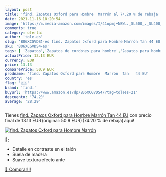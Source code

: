 ```yaml
---
layout: post
title: 'find. Zapatos Oxford para Hombre  Marrón al 74.20 % de rebaja'
date: 2021-11-16 18:20:54
image: 'https://m.media-amazon.com/images/I/41opmj+NBWL._SL500_._SL400_.jpg'
comments: true
category: ofertas
author: 'tole.es'
slug: 'B06XCGVDS4-es find. Zapatos Oxford para Hombre Marrón Tan 44 EU'
sku: 'B06XCGVDS4-es'
tags: [ 'Zapatos','Zapatos de cordones para hombre','Zapatos para hombre','Zapatos y complementos','find.','zapatos', ]
actualPrice: 13.13 EUR
currency: EUR
price: 13.13
comparePrice: 50.9 EUR
prodname: 'find. Zapatos Oxford para Hombre  Marrón  Tan   44 EU'
country: 'es'
flag: '🇪🇸'
brand: 'find.'
buyurl: 'https://www.amazon.es/dp/B06XCGVDS4/?tag=tolees-21'
descuento: '74.20'
average: '28.29'
---
```


Tienes [find. Zapatos Oxford para Hombre  Marrón  Tan   44 EU](https://www.amazon.es/dp/B06XCGVDS4/?tag=tolees-21) con precio final de  13.13 EUR (original: 50.9 EUR) (74.20 %  de rebaja) aqui!

[![find. Zapatos Oxford para Hombre  Marrón](https://m.media-amazon.com/images/I/41opmj+NBWL._SL500_._SL400_.jpg)](https://www.amazon.es/dp/B06XCGVDS4/?tag=tolees-21)

🔎:

- Detalle en contraste en el talón
- Suela de madera
- Suave textura efecto ante

[🛒 Comprar!!!](https://www.amazon.es/dp/B06XCGVDS4/?tag=tolees-21)
